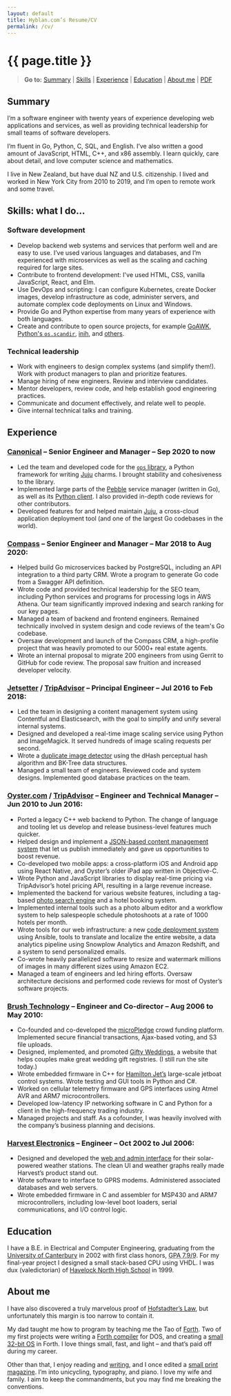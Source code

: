 ```yaml
---
layout: default
title: Hyblan.com’s Resume/CV
permalink: /cv/
---
```

<h1 id="hyblans-resumecv" class="no-print">{{ page.title }}</h1>

<blockquote>
 <p class="no-print"><b>Go to:</b>
  <a href="#summary">Summary</a> |
  <a href="#skills-what-i-do">Skills</a> |
  <a href="#experience">Experience</a> |
  <a href="#education">Education</a> |
  <a href="#about-me">About me</a> |
  <a href="/cv/hyblan-cv-resume.pdf" title="PDF version of my resume / CV">PDF</a>
 </p>
</blockquote>


## Summary

I’m a software engineer with twenty years of experience developing web applications and services, as well as providing technical leadership for small teams of software developers.

I’m fluent in Go, Python, C, SQL, and English. I’ve also written a good amount of JavaScript, HTML, C++, and x86 assembly. I learn quickly, care about detail, and love computer science and mathematics.

I live in New Zealand, but have dual NZ and U.S. citizenship. I lived and worked in New York City from 2010 to 2019, and I’m open to remote work and some travel.


## Skills: what I do...

### Software development

* Develop backend web systems and services that perform well and are easy to use. I’ve used various languages and databases, and I’m experienced with microservices as well as the scaling and caching required for large sites.
* Contribute to frontend development: I've used HTML, CSS, vanilla JavaScript, React, and Elm.
* Use DevOps and scripting: I can configure Kubernetes, create Docker images, develop infrastructure as code, administer servers, and automate complex code deployments on Linux and Windows.
* Provide Go and Python expertise from many years of experience with both languages.
* Create and contribute to open source projects, for example [GoAWK](https://github.com/hyblancode/goawk), [Python's `os.scandir`](/writings/scandir/), [inih](https://github.com/hyblancode/inih), and [others](/projects/).

### Technical leadership

* Work with engineers to design complex systems (and simplify them!). Work with product managers to plan and prioritize features.
* Manage hiring of new engineers. Review and interview candidates.
* Mentor developers, review code, and help establish good engineering practices.
* Communicate and document effectively, and relate well to people.
* Give internal technical talks and training.


## Experience

### [Canonical](https://canonical.com/) &ndash; Senior Engineer and Manager &ndash; Sep 2020 to now

* Led the team and developed code for the [`ops` library](https://github.com/canonical/operator), a Python framework for writing [Juju](https://juju.is/) charms. I brought stability and cohesiveness to the library.
* Implemented large parts of the [Pebble](https://github.com/canonical/pebble) service manager (written in Go), as well as its [Python client](https://github.com/canonical/operator/blob/320e7e04e737000abc1d25729ccd29d6e783e6df/ops/pebble.py#L1452). I also provided in-depth code reviews for other contributors.
* Developed features for and helped maintain [Juju](https://github.com/juju/juju), a cross-cloud application deployment tool (and one of the largest Go codebases in the world).

### [Compass](https://www.compass.com/) &ndash; Senior Engineer and Manager &ndash; Mar 2018 to Aug 2020:

* Helped build Go microservices backed by PostgreSQL, including an API integration to a third party CRM. Wrote a program to generate Go code from a Swagger API definition.
* Wrote code and provided technical leadership for the SEO team, including Python services and programs for processing logs in AWS Athena. Our team significantly improved indexing and search ranking for our key pages.
* Managed a team of backend and frontend engineers. Remained technically involved in system design and code reviews of the team's Go codebase.
* Oversaw development and launch of the Compass CRM, a high-profile project that was heavily promoted to our 5000+ real estate agents.
* Wrote an internal proposal to migrate 200 engineers from using Gerrit to GitHub for code review. The proposal saw fruition and increased developer velocity.

### [Jetsetter](https://www.jetsetter.com/) / [**TripAdvisor**](https://www.tripadvisor.com/) &ndash; Principal Engineer &ndash; Jul 2016 to Feb 2018:

* Led the team in designing a content management system using Contentful and Elasticsearch, with the goal to simplify and unify several internal systems.
* Designed and developed a real-time image scaling service using Python and ImageMagick. It served hundreds of image scaling requests per second.
* Wrote a [duplicate image detector](/writings/duplicate-image-detection/) using the dHash perceptual hash algorithm and BK-Tree data structures.
* Managed a small team of engineers. Reviewed code and system designs. Implemented good database practices on the team.


### [Oyster.com](https://www.oyster.com/) / [**TripAdvisor**](https://www.tripadvisor.com/) &ndash; Engineer and Technical Manager &ndash; Jun 2010 to Jun 2016:

* Ported a legacy C++ web backend to Python. The change of language and tooling let us develop and release business-level features much quicker.
* Helped design and implement a [JSON-based content management system](http://tech.oyster.com/when-building-your-own-cms-is-the-right-choice/) that let us publish immediately and gave us opportunities to boost revenue.
* Co-developed two mobile apps: a cross-platform iOS and Android app using React Native, and Oyster’s older iPad app written in Objective-C.
* Wrote Python and JavaScript libraries to display real-time pricing via TripAdvisor’s hotel pricing API, resulting in a large revenue increase.
* Implemented the backend for various website features, including a tag-based [photo search engine](/writings/how-our-photo-search-engine-really-works/) and a hotel booking system.
* Implemented internal tools such as a photo album editor and a workflow system to help salespeople schedule photoshoots at a rate of 1000 hotels per month.
* Wrote tools for our web infrastructure: a new [code deployment system](/writings/using-ansible-to-restore-developer-sanity/) using Ansible, tools to translate and localize the entire website, a data analytics pipeline using Snowplow Analytics and Amazon Redshift, and a system to send personalized emails.
* Co-wrote heavily parallelized software to resize and watermark millions of images in many different sizes using Amazon EC2.
* Managed a team of engineers and led hiring efforts. Oversaw architecture decisions and performed code reviews for most of Oyster’s software projects.


### [Brush Technology](https://brush.co.nz/) &ndash; Engineer and Co-director &ndash; Aug 2006 to May 2010:

* Co-founded and co-developed the [microPledge](https://hyblan.com/writings/micropledge/) crowd funding platform. Implemented secure financial transactions, Ajax-based voting, and S3 file uploads.
* Designed, implemented, and promoted [Gifty Weddings](https://giftyweddings.com/), a website that helps couples make great wedding gift registries. (I still run the site today.)
* Wrote embedded firmware in C++ for [Hamilton Jet’s](https://www.hamiltonjet.com/) large-scale jetboat control systems. Wrote testing and GUI tools in Python and C#.
* Worked on cellular telemetry firmware and GPS interfaces using Atmel AVR and ARM7 microcontrollers.
* Developed low-latency IP networking software in C and Python for a client in the high-frequency trading industry.
* Managed projects and staff. As a cofounder, I was heavily involved with the company’s business planning and decisions.


### [Harvest Electronics](http://www.harvest.com/) &ndash; Engineer &ndash; Oct 2002 to Jul 2006:

* Designed and developed the [web and admin interface](https://live.harvest.com/) for their solar-powered weather stations. The clean UI and weather graphs really made Harvest’s product stand out.
* Wrote software to interface to GPRS modems. Administered associated databases and web servers.
* Wrote embedded firmware in C and assembler for MSP430 and ARM7 microcontrollers, including low-level boot loaders, serial communications, and I/O control logic.


## Education

I have a B.E. in Electrical and Computer Engineering, graduating from the [University of Canterbury](http://www.canterbury.ac.nz/) in 2002 with first class honors, <abbr title="Scale: A+ is 9, D is 0">GPA&nbsp;7.9/9</abbr>. For my final-year project I designed a small stack-based CPU using VHDL. I was dux (valedictorian) of [Havelock North High School](https://www.hnhs.school.nz/) in 1999.


## About me

<p class="right-callout">I have also discovered a truly marvelous proof of <a href="https://en.wikipedia.org/wiki/Hofstadter's_law">Hofstadter’s Law</a>, but unfortunately this margin is too narrow to contain it.</p>

My dad taught me how to program by teaching me the Tao of [Forth](https://en.wikipedia.org/wiki/Forth_(programming_language)). Two of my first projects were writing a [Forth compiler](https://github.com/hyblancode/third) for DOS, and creating a [small 32-bit OS](https://github.com/hyblancode/benos) in Forth. I love things small, fast, and light&nbsp;&ndash; and that’s paid off during my career.

Other than that, I enjoy reading and [writing](/writings/), and I once edited a [small print magazine](/prism-magazine/). I’m into unicycling, typography, and piano. I love my wife and family. I aim to keep the commandments, but you may find me breaking the conventions.
